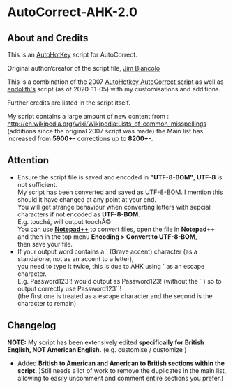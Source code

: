 # AutoCorrect-AHK-2.0

## About and Credits

This is an [AutoHotKey](https://www.autohotkey.com/) script for AutoCorrect.

Original author/creator of the script file, [Jim Biancolo](http://www.biancolo.com/blog/autocorrect/) </br>

This is a combination of the 2007 [AutoHotkey AutoCorrect script](http://www.autohotkey.com/download/AutoCorrect.ahk) as well as [endolith's](https://gist.github.com/endolith/876629) script (as of 2020-11-05) with my customisations and additions. </br>

Further credits are listed in the script itself. 

My script contains a large amount of new content from : http://en.wikipedia.org/wiki/Wikipedia:Lists_of_common_misspellings </br>
(additions since the original 2007 script was made)
the Main list has increased from **5900+-** corrections up to **8200+-**. 

## Attention

* Ensure the script file is saved and encoded in **"UTF-8-BOM"**, **UTF-8** is not sufficient. </br> My script has been converted and saved as UTF-8-BOM. I mention this should it have changed at any point at your end. </br> You will get strange behaviour when converting letters with sepcial characters if not encoded as **UTF-8-BOM**. </br> E.g.  touché, will output touchÃ© </br> You can use [**Notepad++**](https://notepad-plus-plus.org/downloads/) to convert files, open the file in **Notepad++** and then in the top menu **Encoding > Convert to UTF-8-BOM**, </br> then save your file. 
* If your output word contains a \` (Grave accent) character (as a standalone, not as an accent to a letter), </br> you need to type it twice, this is due to AHK using \` as an escape character. </br> E.g. Password123\`! would output as Password123! (without the \` ) so to output correctly use Password123\`\`! </br> (the first one is treated as a escape character and the second is the character to remain)

## Changelog 

**NOTE:** My script has been extensively edited **specifically for British English, NOT American English.** (e.g. customise / customize )

* Added **British to American and American to British sections within the script.** )Still needs a lot of work to remove the duplicates in the main list, allowing to easily uncomment and comment entire sections you prefer.)
